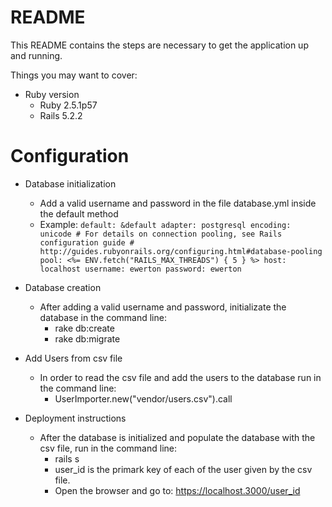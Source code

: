# README

This README contains the steps are necessary to get the
application up and running.

Things you may want to cover:

* Ruby version
  - Ruby 2.5.1p57
  - Rails 5.2.2

# Configuration

* Database initialization
  - Add a valid username and password in the file database.yml inside the default method
  - Example:
        ```default: &default
            adapter: postgresql
            encoding: unicode
            # For details on connection pooling, see Rails configuration guide
            # http://guides.rubyonrails.org/configuring.html#database-pooling
            pool: <%= ENV.fetch("RAILS_MAX_THREADS") { 5 } %>
            host: localhost
            username: ewerton
            password: ewerton
        ```
* Database creation
  - After adding a valid username and password, initializate the database in the command line:
      - rake db:create
      - rake db:migrate

* Add Users from csv file
  - In order to read the csv file and add the users to the database run in the command line:
    - UserImporter.new("vendor/users.csv").call

* Deployment instructions
  - After the database is initialized and populate the database with the csv file, run in the command line:
    - rails s
    - user_id is the primark key of each of the user given by the csv file.
    - Open the browser and go to: https://localhost.3000/user_id

